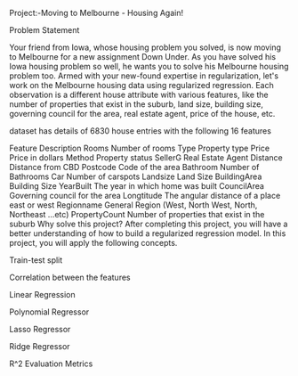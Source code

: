 Project:-Moving to Melbourne - Housing Again!


Problem Statement

Your friend from Iowa, whose housing problem you solved, is now moving to Melbourne for a new assignment Down Under. As you have solved his Iowa housing problem so well, he wants you to solve his Melbourne housing problem too. Armed with your new-found expertise in regularization, let's work on the Melbourne housing data using regularized regression. Each observation is a different house attribute with various features, like the number of properties that exist in the suburb, land size, building size, governing council for the area, real estate agent, price of the house, etc.

dataset has details of 6830 house entries with the following 16 features

Feature	Description
Rooms	Number of rooms
Type	Property type
Price	Price in dollars
Method	Property status
SellerG	Real Estate Agent
Distance	Distance from CBD
Postcode	Code of the area
Bathroom	Number of Bathrooms
Car	Number of carspots
Landsize	Land Size
BuildingArea	Building Size
YearBuilt	The year in which home was built
CouncilArea	Governing council for the area
Longtitude	The angular distance of a place east or west
Regionname	General Region (West, North West, North, Northeast …etc)
PropertyCount	Number of properties that exist in the suburb
Why solve this project?
After completing this project, you will have a better understanding of how to build a regularized regression model. In this project, you will apply the following concepts.

Train-test split

Correlation between the features

Linear Regression

Polynomial Regressor

Lasso Regressor

Ridge Regressor

R^2 Evaluation Metrics
